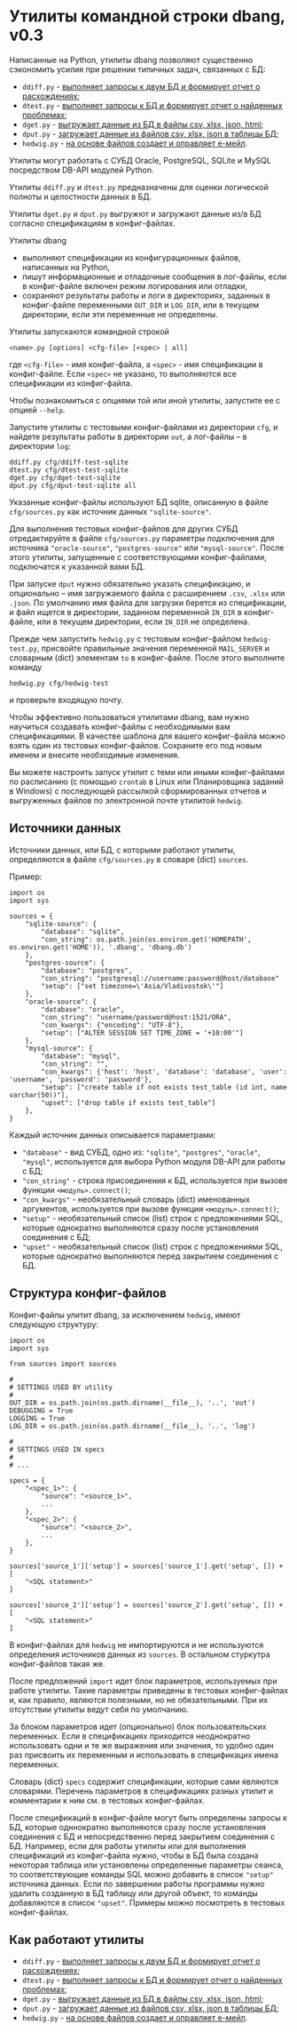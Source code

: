 # Утилиты командной строки dbang, v0.3

Написанные на Python, утилиты dbang позволяют существенно сэкономить усилия при решении типичных задач, связанных с БД:

* `ddiff.py` - [выполняет запросы к двум БД и формирует отчет о расхождениях](doc/ddiff.ru.md);
* `dtest.py` - [выполняет запросы к БД и формирует отчет о найденных проблемах](doc/dtest.ru.md);
* `dget.py` - [выгружает данные из БД в файлы csv, xlsx, json, html](doc/dget.ru.md);
* `dput.py` - [загружает данные из файлов csv, xlsx, json в таблицы БД](doc/dput.ru.md);
* `hedwig.py` - [на основе файлов создает и оправляет е-мейл](doc/hedwig.ru.md).

Утилиты могут работать с СУБД Oracle, PostgreSQL, SQLite и MySQL посредством DB-API модулей Python.

Утилиты `ddiff.py` и `dtest.py` предназначены для оценки логической полноты и целостности данных в БД.

Утилиты `dget.py` и `dput.py` выгружют и загружают данные из/в БД согласно спецификациям в конфиг-файлах.

Утилиты dbang
* выполняют спецификации из конфигурационных файлов, написанных на Python,
* пишут информационные и отладочные сообщения в лог-файлы, если в конфиг-файле включен режим логирования или отладки,
* сохраняют результаты работы и логи в директориях, заданных в конфиг-файле переменными `OUT_DIR` и `LOG_DIR`, или в текущем директории, если эти переменные не определены.

Утилиты запускаются командной строкой

```
<name>.py [options] <cfg-file> [<spec> | all]
```

где `<cfg-file>` - имя конфиг-файла, а `<spec>` - имя спецификации в конфиг-файле. Если `<spec>` не указано, то выполняются все спецификации из конфиг-файла.

Чтобы познакомиться с опциями той или иной утилиты, запустите ее с опцией `--help`.

Запустите утилиты с тестовыми конфиг-файлами из директории `cfg`, и найдете результаты работы в директории `out`, а лог-файлы – в директории `log`:

```
ddiff.py cfg/ddiff-test-sqlite
dtest.py cfg/dtest-test-sqlite
dget.py cfg/dget-test-sqlite
dput.py cfg/dput-test-sqlite all
```

Указанные конфиг-файлы используют БД sqlite, описанную в файле `cfg/sources.py` как источник данных `"sqlite-source"`.

Для выполнения тестовых конфиг-файлов для других СУБД отредактируйте в файле `cfg/sources.py` параметры подключения для источника `"oracle-source"`, `"postgres-source"` или `"mysql-source"`. После этого утилиты, запущенные с соответствующими конфиг-файлами, подключатся к указанной вами БД.

При запуске `dput` нужно обязательно указать спецификацию, и опционально – имя загружаемого файла с расширением `.csv`, `.xlsx` или `.json`. По умолчанию имя файла для загрузки берется из спецификации, и файл ищется в директории, заданном переменной `IN_DIR` в конфиг-файле, или в текущем директории, если `IN_DIR` не определена.

Прежде чем запустить `hedwig.py` с тестовым конфиг-файлом `hedwig-test.py`, присвойте правильные значения переменной `MAIL_SERVER` и словарным (dict) элементам `to` в конфиг-файле. После этого выполните команду

```
hedwig.py cfg/hedwig-test
```

и проверьте входящую почту.

Чтобы эффективно пользоваться утилитами dbang, вам нужно научиться создавать конфиг-файлы с необходимыми вам спецификациями. В качестве шаблона для вашего конфиг-файла можно взять один из тестовых конфиг-файлов. Сохраните его под новым именем и внесите необходимые изменения.

Вы можете настроить запуск утилит с теми или иными конфиг-файлами по расписанию (с помощью `crontab` в Linux или Планировщика заданий в Windows) с последующей рассылкой сформированных отчетов и выгруженных файлов по электронной почте утилитой `hedwig`.


## Источники данных

Источники данных, или БД, с которыми работают утилиты, определяются в файле `cfg/sources.py` в словаре (dict) `sources`.

Пример:

```
import os
import sys

sources = {
    "sqlite-source": {
        "database": "sqlite",
        "con_string": os.path.join(os.environ.get('HOMEPATH', os.environ.get('HOME')), '.dbang', 'dbang.db')
    },
    "postgres-source": {
        "database": "postgres",
        "con_string": "postgresql://username:password@host/database"
        "setup": ["set timezone=\'Asia/Vladivostok\'"]
    },
    "oracle-source": {
        "database": "oracle",
        "con_string": "username/password@host:1521/ORA",
        "con_kwargs": {"encoding": "UTF-8"},
        "setup": ["ALTER SESSION SET TIME_ZONE = '+10:00'"]
    },
    "mysql-source": {
        "database": "mysql",
        "con_string": "",
        "con_kwargs": {'host': 'host', 'database': 'database', 'user': 'username', 'password': 'password'},
        "setup": ["create table if not exists test_table (id int, name varchar(50))"],
        "upset": ["drop table if exists test_table"]
    },
}
```

Каждый источник данных описывается параметрами:

* `"database"` - вид СУБД, одно из: `"sqlite"`, `"postgres"`, `"oracle"`, `"mysql"`, используется для выбора Python модуля DB-API для работы с БД;
* `"con_string"` - строка присоединения к БД, используется при вызове функции `<модуль>.connect()`;
* `"con_kwargs"` - необязательный словарь (dict) именованных аргументов, используется при вызове функции `<модуль>.connect()`;
* `"setup"` - необязательный список (list) строк с предложениями SQL, которые однократно выполняются сразу после установления соединения с БД;
* `"upset"` - необязательный список (list) строк с предложениями SQL, которые однократно выполняются перед закрытием соединения с БД.


## Структура конфиг-файлов

Конфиг-файлы улитит dbang, за исключением `hedwig`, имеют следующую структуру:

```
import os
import sys

from sources import sources

#
# SETTINGS USED BY utility
#
OUT_DIR = os.path.join(os.path.dirname(__file__), '..', 'out')
DEBUGGING = True
LOGGING = True
LOG_DIR = os.path.join(os.path.dirname(__file__), '..', 'log')

#
# SETTINGS USED IN specs
#
# ...

specs = {
    "<spec_1>": {
        "source": "<source_1>",
        ...
    },
    "<spec_2>": {
        "source": "<source_2>",
        ...
    },
}

sources['source_1']['setup'] = sources['source_1'].get('setup', []) + [
    "<SQL statement>"
]

sources['source_2']['setup'] = sources['source_2'].get('setup', []) + [
    "<SQL statement>"
]
```

В конфиг-файлах для `hedwig` не импортируются и не используются определения источников данных из `sources`. В остальном стуркутра конфиг-файлов такая же.

После предложений `import` идет блок параметров, используемых при работе утилиты. Такие параметры приведены в тестовых конфиг-файлах и, как правило, являются полезными, но не обязательными. При их отсутствии утилиты ведут себя по умолчанию.

За блоком параметров идет (опционально) блок пользовательских переменных. Если в спецификациях приходится неоднократно использовать одни и те же выражения или значения, то удобно один раз присвоить их переменным и использовать в спецификацих имена переменных.

Словарь (dict) `specs` содержит спецификации, которые сами являются словарями. Перечень параметров в спецификациях разных утилит и комментарии к ним см. в тестовых конфиг-файлах.

После спецификаций в конфиг-файле могут быть определены запросы к БД, которые одннократно выполняются сразу после установления соединения с БД и непосредственно перед закрытием соединения с БД. Например, если для работы утилиты или для выполнения спецификаций из конфиг-файла нужно, чтобы в БД была создана некоторая таблица или установлены определенные параметры сеанса, то соответствующие команды SQL можно добавить в список `"setup"` источника данных. Если по завершении работы программы нужно удалить созданную в БД таблицу или другой объект, то команды добавляются в список `"upset"`. Примеры можно посмотреть в тестовых конфиг-файлах.


## Как работают утилиты

* `ddiff.py` - [выполняет запросы к двум БД и формирует отчет о расхождениях](doc/ddiff.ru.md);
* `dtest.py` - [выполняет запросы к БД и формирует отчет о найденных проблемах](doc/dtest.ru.md);
* `dget.py` - [выгружает данные из БД в файлы csv, xlsx, json, html](doc/dget.ru.md);
* `dput.py` - [загружает данные из файлов csv, xlsx, json в таблицы БД](doc/dput.ru.md);
* `hedwig.py` - [на основе файлов создает и оправляет е-мейл](doc/hedwig.ru.md).
